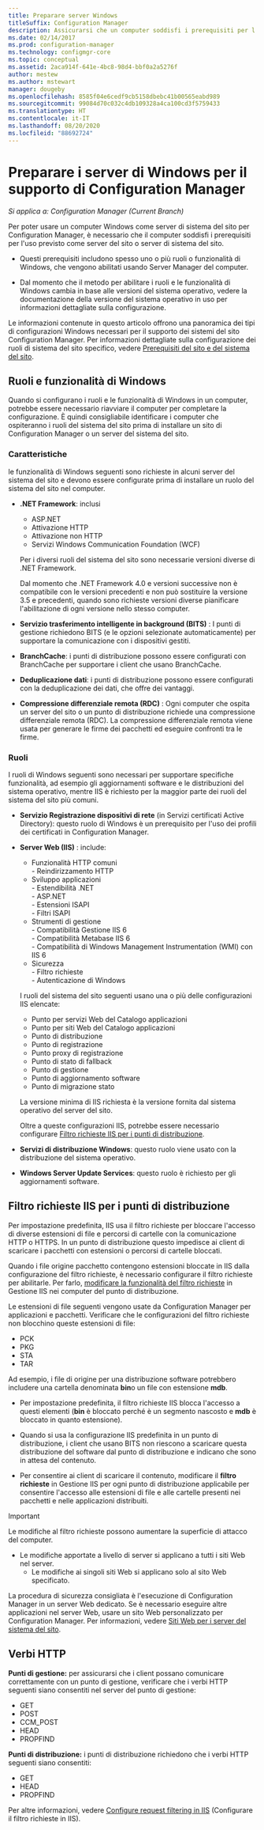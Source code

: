 ```yaml
---
title: Preparare server Windows
titleSuffix: Configuration Manager
description: Assicurarsi che un computer soddisfi i prerequisiti per l'uso come server del sito o server di sistema del sito per Configuration Manager.
ms.date: 02/14/2017
ms.prod: configuration-manager
ms.technology: configmgr-core
ms.topic: conceptual
ms.assetid: 2aca914f-641e-4bc8-98d4-bbf0a2a5276f
author: mestew
ms.author: mstewart
manager: dougeby
ms.openlocfilehash: 8585f04e6cedf9cb5158dbebc41b00565eabd989
ms.sourcegitcommit: 99084d70c032c4db109328a4ca100cd3f5759433
ms.translationtype: HT
ms.contentlocale: it-IT
ms.lasthandoff: 08/20/2020
ms.locfileid: "88692724"
---
```

# <a name="prepare-windows-servers-to-support-configuration-manager"></a>Preparare i server di Windows per il supporto di Configuration Manager

*Si applica a: Configuration Manager (Current Branch)*

Per poter usare un computer Windows come server di sistema del sito per Configuration Manager, è necessario che il computer soddisfi i prerequisiti per l'uso previsto come server del sito o server di sistema del sito.  

- Questi prerequisiti includono spesso uno o più ruoli o funzionalità di Windows, che vengono abilitati usando Server Manager del computer.  

- Dal momento che il metodo per abilitare i ruoli e le funzionalità di Windows cambia in base alle versioni del sistema operativo, vedere la documentazione della versione del sistema operativo in uso per informazioni dettagliate sulla configurazione.  

Le informazioni contenute in questo articolo offrono una panoramica dei tipi di configurazioni Windows necessari per il supporto dei sistemi del sito Configuration Manager. Per informazioni dettagliate sulla configurazione dei ruoli di sistema del sito specifico, vedere [Prerequisiti del sito e del sistema del sito](../configs/site-and-site-system-prerequisites.md).

##  <a name="windows-features-and-roles"></a><a name="BKMK_WinFeatures"></a> Ruoli e funzionalità di Windows  
Quando si configurano i ruoli e le funzionalità di Windows in un computer, potrebbe essere necessario riavviare il computer per completare la configurazione. È quindi consigliabile identificare i computer che ospiteranno i ruoli del sistema del sito prima di installare un sito di Configuration Manager o un server del sistema del sito.

### <a name="features"></a>Caratteristiche  
le funzionalità di Windows seguenti sono richieste in alcuni server del sistema del sito e devono essere configurate prima di installare un ruolo del sistema del sito nel computer.  

- **.NET Framework**: inclusi  

    - ASP.NET  
    - Attivazione HTTP  
    - Attivazione non HTTP  
    - Servizi Windows Communication Foundation (WCF)  

    Per i diversi ruoli del sistema del sito sono necessarie versioni diverse di .NET Framework.  

    Dal momento che .NET Framework 4.0 e versioni successive non è compatibile con le versioni precedenti e non può sostituire la versione 3.5 e precedenti, quando sono richieste versioni diverse pianificare l'abilitazione di ogni versione nello stesso computer.  

- **Servizio trasferimento intelligente in background (BITS)** : I punti di gestione richiedono BITS (e le opzioni selezionate automaticamente) per supportare la comunicazione con i dispositivi gestiti.  

- **BranchCache**: i punti di distribuzione possono essere configurati con BranchCache per supportare i client che usano BranchCache.  

- **Deduplicazione dati**: i punti di distribuzione possono essere configurati con la deduplicazione dei dati, che offre dei vantaggi.  

- **Compressione differenziale remota (RDC)** : Ogni computer che ospita un server del sito o un punto di distribuzione richiede una compressione differenziale remota (RDC). La compressione differenziale remota viene usata per generare le firme dei pacchetti ed eseguire confronti tra le firme.  

### <a name="roles"></a>Ruoli  
I ruoli di Windows seguenti sono necessari per supportare specifiche funzionalità, ad esempio gli aggiornamenti software e le distribuzioni del sistema operativo, mentre IIS è richiesto per la maggior parte dei ruoli del sistema del sito più comuni.  

- **Servizio Registrazione dispositivi di rete** (in Servizi certificati Active Directory): questo ruolo di Windows è un prerequisito per l'uso dei profili dei certificati in Configuration Manager.  

- **Server Web (IIS)** : include:  
    - Funzionalità HTTP comuni  
          - Reindirizzamento HTTP  
    - Sviluppo applicazioni  
          - Estendibilità .NET  
          - ASP.NET  
          - Estensioni ISAPI  
          - Filtri ISAPI  
    - Strumenti di gestione  
          - Compatibilità Gestione IIS 6  
          - Compatibilità Metabase IIS 6  
          - Compatibilità di Windows Management Instrumentation (WMI) con IIS 6  
    - Sicurezza  
          - Filtro richieste  
          - Autenticazione di Windows  

  I ruoli del sistema del sito seguenti usano una o più delle configurazioni IIS elencate:  
  - Punto per servizi Web del Catalogo applicazioni  
  - Punto per siti Web del Catalogo applicazioni  
  - Punto di distribuzione  
  - Punto di registrazione  
  - Punto proxy di registrazione  
  - Punto di stato di fallback  
  - Punto di gestione  
  - Punto di aggiornamento software  
  - Punto di migrazione stato     

  La versione minima di IIS richiesta è la versione fornita dal sistema operativo del server del sito.  

  Oltre a queste configurazioni IIS, potrebbe essere necessario configurare [Filtro richieste IIS per i punti di distribuzione](#BKMK_IISFiltering).  

- **Servizi di distribuzione Windows**: questo ruolo viene usato con la distribuzione del sistema operativo.  

- **Windows Server Update Services**: questo ruolo è richiesto per gli aggiornamenti software.  


##  <a name="iis-request-filtering-for-distribution-points"></a><a name="BKMK_IISFiltering"></a> Filtro richieste IIS per i punti di distribuzione  
Per impostazione predefinita, IIS usa il filtro richieste per bloccare l'accesso di diverse estensioni di file e percorsi di cartelle con la comunicazione HTTP o HTTPS. In un punto di distribuzione questo impedisce ai client di scaricare i pacchetti con estensioni o percorsi di cartelle bloccati.  

Quando i file origine pacchetto contengono estensioni bloccate in IIS dalla configurazione del filtro richieste, è necessario configurare il filtro richieste per abilitarle. Per farlo, [modificare la funzionalità del filtro richieste](/previous-versions/orphan-topics/ws.11/hh831621(v=ws.11)) in Gestione IIS nei computer del punto di distribuzione.  

Le estensioni di file seguenti vengono usate da Configuration Manager per applicazioni e pacchetti. Verificare che le configurazioni del filtro richieste non blocchino queste estensioni di file:  

- PCK  
- PKG  
- STA  
- TAR  

Ad esempio, i file di origine per una distribuzione software potrebbero includere una cartella denominata **bin**o un file con estensione **mdb**.  

- Per impostazione predefinita, il filtro richieste IIS blocca l'accesso a questi elementi (**bin** è bloccato perché è un segmento nascosto e **mdb** è bloccato in quanto estensione).  

- Quando si usa la configurazione IIS predefinita in un punto di distribuzione, i client che usano BITS non riescono a scaricare questa distribuzione del software dal punto di distribuzione e indicano che sono in attesa del contenuto.  

- Per consentire ai client di scaricare il contenuto, modificare il **filtro richieste** in Gestione IIS per ogni punto di distribuzione applicabile per consentire l'accesso alle estensioni di file e alle cartelle presenti nei pacchetti e nelle applicazioni distribuiti.  

> [!IMPORTANT]  
> Le modifiche al filtro richieste possono aumentare la superficie di attacco del computer.  
> 
> - Le modifiche apportate a livello di server si applicano a tutti i siti Web nel server.   
>     - Le modifiche ai singoli siti Web si applicano solo al sito Web specificato.  
> 
> La procedura di sicurezza consigliata è l'esecuzione di Configuration Manager in un server Web dedicato. Se è necessario eseguire altre applicazioni nel server Web, usare un sito Web personalizzato per Configuration Manager. Per informazioni, vedere [Siti Web per i server del sistema del sito](websites-for-site-system-servers.md).  

## <a name="http-verbs"></a>Verbi HTTP
**Punti di gestione:** per assicurarsi che i client possano comunicare correttamente con un punto di gestione, verificare che i verbi HTTP seguenti siano consentiti nel server del punto di gestione:  
- GET
- POST
- CCM_POST
- HEAD
- PROPFIND

**Punti di distribuzione:** i punti di distribuzione richiedono che i verbi HTTP seguenti siano consentiti:
- GET
- HEAD
- PROPFIND

Per altre informazioni, vedere [Configure request filtering in IIS](/previous-versions/orphan-topics/ws.11/hh831621(v=ws.11)#http-verbs) (Configurare il filtro richieste in IIS).